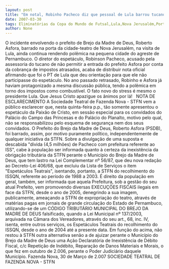 ```yaml
---
layout: post
title: "Em notal, Robinho Pacheco diz que pessoal de Lula barrou tucano Roberto Asfora na porta de Nova Jerusalém"
date: 2007-03-30
tags: Eliminatórias da Copa do Mundo de Futsal,Lula,Nova Jerusalém,Portaria,Roberto Alvim,Robinho,rodrigo pacheco
author: None
---
```

O incidente envolvendo o prefeito de Brejo da Madre de Deus, Roberto Asfora, barrado na porta da cidade-teatro de Nova Jerusalém, na visita de Lula, ainda continua rendendo polêmica na pequena cidade do agreste de Pernambuco.
O diretor do espetáculo, Robinson Pacheco, acusado pela assessoria do tucano de não permitir a entrada do prefeito Asfora por conta da cobrança de impostos atrasados, acaba de distribuir nota oficial afirmando que foi o PT de Lula que deu orientação para que ele não participasse do espetáculo.
No ano passado retrasado, Robinho e Asfora já haviam protagonizado a mesma discussão pública, tendo a polêmica em torno dos&nbsp;impostos como combustível. O fato novo do stress é mesmo o presidente Lula.
Que Jesus Cristo apazigue os ânimos por lá!
&nbsp;
NOTA DE ESCLARECIMENTO
A Sociedade Teatral de Fazenda Nova - STFN vem a público esclarecer que, nesta quinta-feira p.p., tão somente apresentou o espetáculo da Paixão de Cristo, em sessão especial para os convidados do Palácio do Campo das Princesas e do Palácio do Planalto, motivo pelo qual, não se responsabilizou pelo esquema de segurança nem dos seus convidados.
O Prefeito do Brejo da Madre de Deus, Roberto Asfora (PSDB), foi barrado, assim, por motivo puramente político, independentemente de qualquer iniciativa da STFN. 
Sobre a divulgação de uma suposta e descabida \"dívida (4,5 milhões) de Pacheco com prefeitura referente ao ISS\", cabe à população ser informada quanto à certeza da inexistência da obrigação tributária da STFN perante o Município do Brejo da Madre de Deus, que tem lastro na Lei Complementar nº 56/87, que deu nova redação ao Decreto-Lei 406/68, que excluiu da Lista de Serviços o item \"Espetáculos Teatrais\", isentando, portanto, a STFN do recolhimento do ISSQN, referente ao período de 1988 a 2003.
É direito da população em geral, também, ser informada que aquela Prefeitura, sob a gestão do seu atual Prefeito, vem promovendo diversas EXECUÇÕES FISCAIS ilegais em face da STFN, desde o ano de 2005, denegrindo a sua imagem, publicamente, ameaçando a STFN de expropriação do teatro, através de matérias pagas em jornais de grande circulação do Estado de Pernambuco, utilizando-se de um CÓDIGO TRIBUTÁRIO MUNICIPAL DO BREJO DA MADRE DE DEUS falsificado, quando a Lei Municipal nº 137/2003, arquivada na Câmara dos Vereadores, através do seu art., 68, inc. IV, isenta, entre outros serviços, os Espetáculos Teatrais do recolhimento do ISSQN, desde o ano de 2004 até a presente data.
Em função do acima, não restou à STFN outra alternativa senão a de ajuizar perante o Município do Brejo da Madre de Deus uma Ação Declaratória de Inexistência de Débito Fiscal, c/c Repetição de Indébito, Reparação de Danos Materiais e Morais, o que fez em outubro de 2.006, perante o Poder Judiciário daquele Município. 
Fazenda Nova, 30 de Março de 2.007
SOCIEDADE TEATRAL DE FAZENDA NOVA - STFN 